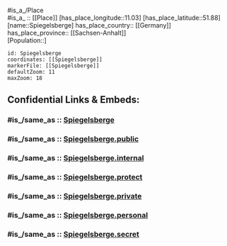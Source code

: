 ﻿---
confidential: public
isDeleted: false
location:
- 51.88
- 11.03
mapmarker: city
mapzoom:
- 7
- 12
SpocWebEntityId: 34413
tags:
- geo/City
type: City
---

#is_a_/Place  
#is_a_ :: [[Place]] 
[has_place_longitude::11.03] 
[has_place_latitude::51.88] 
[name::Spiegelsberge] 
has_place_country:: [[Germany]]  
has_place_province:: [[Sachsen-Anhalt]]  
[Population::] 



```leaflet
id: Spiegelsberge
coordinates: [[Spiegelsberge]] 
markerFile: [[Spiegelsberge]] 
defaultZoom: 11 
maxZoom: 18
```


## Confidential Links & Embeds: 

### #is_/same_as :: [Spiegelsberge](/_Standards/Earth/Continent/Europe/Europe~Central/Germany/Germany~East/Sachsen-Anhalt/counties~SA/Harz/cities~Harz/Halberstadt/City/Spiegelsberge.md) 

### #is_/same_as :: [Spiegelsberge.public](/_public/Earth/Continent/Europe/Europe~Central/Germany/Germany~East/Sachsen-Anhalt/counties~SA/Harz/cities~Harz/Halberstadt/City/Spiegelsberge.public.md) 

### #is_/same_as :: [Spiegelsberge.internal](/_internal/Earth/Continent/Europe/Europe~Central/Germany/Germany~East/Sachsen-Anhalt/counties~SA/Harz/cities~Harz/Halberstadt/City/Spiegelsberge.internal.md) 

### #is_/same_as :: [Spiegelsberge.protect](/_protect/Earth/Continent/Europe/Europe~Central/Germany/Germany~East/Sachsen-Anhalt/counties~SA/Harz/cities~Harz/Halberstadt/City/Spiegelsberge.protect.md) 

### #is_/same_as :: [Spiegelsberge.private](/_private/Earth/Continent/Europe/Europe~Central/Germany/Germany~East/Sachsen-Anhalt/counties~SA/Harz/cities~Harz/Halberstadt/City/Spiegelsberge.private.md) 

### #is_/same_as :: [Spiegelsberge.personal](/_personal/Earth/Continent/Europe/Europe~Central/Germany/Germany~East/Sachsen-Anhalt/counties~SA/Harz/cities~Harz/Halberstadt/City/Spiegelsberge.personal.md) 

### #is_/same_as :: [Spiegelsberge.secret](/_secret/Earth/Continent/Europe/Europe~Central/Germany/Germany~East/Sachsen-Anhalt/counties~SA/Harz/cities~Harz/Halberstadt/City/Spiegelsberge.secret.md)

